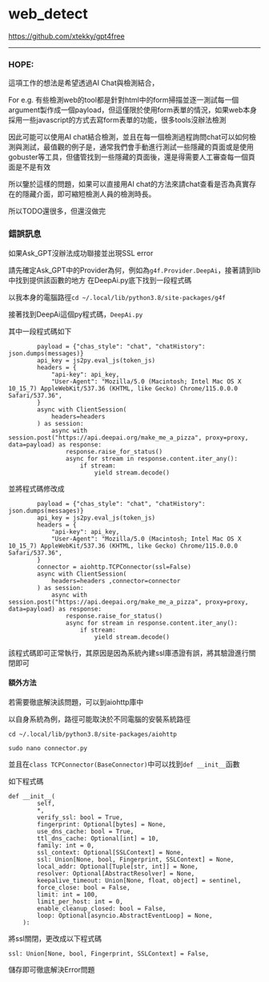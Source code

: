 # web_detect

https://github.com/xtekky/gpt4free

---

### HOPE:
  這項工作的想法是希望透過AI Chat與檢測結合，
  
  For e.g.
    有些檢測web的tool都是針對html中的form掃描並逐一測試每一個argument製作成一個payload，但這僅限於使用form表單的情況，如果web本身採用一些javascript的方式去寫form表單的功能，很多tools沒辦法檢測

  因此可能可以使用AI chat結合檢測，並且在每一個檢測過程詢問chat可以如何檢測與測試，最值觀的例子是，通常我們會手動進行測試一些隱藏的頁面或是使用gobuster等工具，但儘管找到一些隱藏的頁面後，還是得需要人工審查每一個頁面是不是有效

  所以鑒於這樣的問題，如果可以直接用AI chat的方法來請chat查看是否為真實存在的隱藏介面，即可縮短檢測人員的檢測時長。


  所以TODO還很多，但還沒做完



### 錯誤訊息

如果Ask_GPT沒辦法成功聯接並出現SSL error

請先確定Ask_GPT中的Provider為何，例如為```g4f.Provider.DeepAi```，接著請到lib中找到提供該函數的地方
在DeepAi.py底下找到一段程式碼

以我本身的電腦路徑```cd ~/.local/lib/python3.8/site-packages/g4f```

接著找到DeepAi這個py程式碼，```DeepAi.py```

其中一段程式碼如下

```
        payload = {"chas_style": "chat", "chatHistory": json.dumps(messages)}
        api_key = js2py.eval_js(token_js)
        headers = {
            "api-key": api_key,
            "User-Agent": "Mozilla/5.0 (Macintosh; Intel Mac OS X 10_15_7) AppleWebKit/537.36 (KHTML, like Gecko) Chrome/115.0.0.0 Safari/537.36",
        }
        async with ClientSession(
            headers=headers 
        ) as session:
            async with session.post("https://api.deepai.org/make_me_a_pizza", proxy=proxy, data=payload) as response:
                response.raise_for_status()
                async for stream in response.content.iter_any():
                    if stream:
                        yield stream.decode()
```
並將程式碼修改成
```
        payload = {"chas_style": "chat", "chatHistory": json.dumps(messages)}
        api_key = js2py.eval_js(token_js)
        headers = {
            "api-key": api_key,
            "User-Agent": "Mozilla/5.0 (Macintosh; Intel Mac OS X 10_15_7) AppleWebKit/537.36 (KHTML, like Gecko) Chrome/115.0.0.0 Safari/537.36",
        }
        connector = aiohttp.TCPConnector(ssl=False)
        async with ClientSession(
            headers=headers ,connector=connector
        ) as session:
            async with session.post("https://api.deepai.org/make_me_a_pizza", proxy=proxy, data=payload) as response:
                response.raise_for_status()
                async for stream in response.content.iter_any():
                    if stream:
                        yield stream.decode()
```

該程式碼即可正常執行，其原因是因為系統內建ssl庫憑證有誤，將其驗證進行關閉即可

#### 額外方法

若需要徹底解決該問題，可以到aiohttp庫中 

以自身系統為例，路徑可能取決於不同電腦的安裝系統路徑

```
cd ~/.local/lib/python3.8/site-packages/aiohttp
```

```
sudo nano connector.py
```

並且在```class TCPConnector(BaseConnector)```中可以找到```def __init__```函數

如下程式碼
```
def __init__(
        self,
        *,
        verify_ssl: bool = True,
        fingerprint: Optional[bytes] = None,
        use_dns_cache: bool = True,
        ttl_dns_cache: Optional[int] = 10,
        family: int = 0,
        ssl_context: Optional[SSLContext] = None,
        ssl: Union[None, bool, Fingerprint, SSLContext] = None,
        local_addr: Optional[Tuple[str, int]] = None,
        resolver: Optional[AbstractResolver] = None,
        keepalive_timeout: Union[None, float, object] = sentinel,
        force_close: bool = False,
        limit: int = 100,
        limit_per_host: int = 0,
        enable_cleanup_closed: bool = False,
        loop: Optional[asyncio.AbstractEventLoop] = None,
    ):
```
將ssl關閉，更改成以下程式碼
```
ssl: Union[None, bool, Fingerprint, SSLContext] = False,
```
儲存即可徹底解決Error問題
